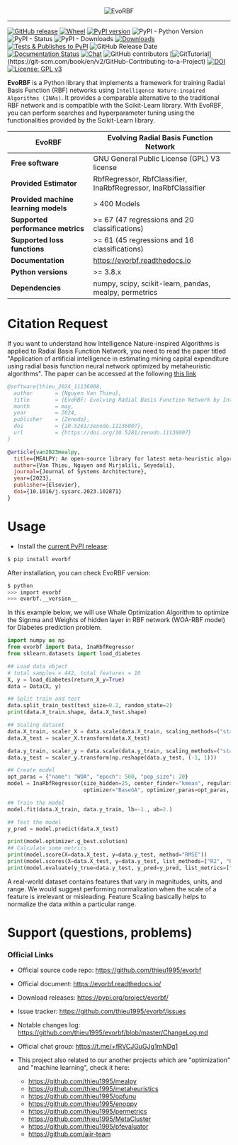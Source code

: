 
<p align="center">
<img style="max-width:100%;" src="https://thieu1995.github.io/post/2023-08/evorbf1.png" alt="EvoRBF"/>
</p>

---


[![GitHub release](https://img.shields.io/badge/release-0.1.0-yellow.svg)](https://github.com/thieu1995/evorbf/releases)
[![Wheel](https://img.shields.io/pypi/wheel/gensim.svg)](https://pypi.python.org/pypi/evorbf) 
[![PyPI version](https://badge.fury.io/py/evorbf.svg)](https://badge.fury.io/py/evorbf)
![PyPI - Python Version](https://img.shields.io/pypi/pyversions/evorbf.svg)
![PyPI - Status](https://img.shields.io/pypi/status/evorbf.svg)
![PyPI - Downloads](https://img.shields.io/pypi/dm/evorbf.svg)
[![Downloads](https://static.pepy.tech/badge/evorbf)](https://pepy.tech/project/evorbf)
[![Tests & Publishes to PyPI](https://github.com/thieu1995/evorbf/actions/workflows/publish-package.yaml/badge.svg)](https://github.com/thieu1995/evorbf/actions/workflows/publish-package.yaml)
![GitHub Release Date](https://img.shields.io/github/release-date/thieu1995/evorbf.svg)
[![Documentation Status](https://readthedocs.org/projects/evorbf/badge/?version=latest)](https://evorbf.readthedocs.io/en/latest/?badge=latest)
[![Chat](https://img.shields.io/badge/Chat-on%20Telegram-blue)](https://t.me/+fRVCJGuGJg1mNDg1)
![GitHub contributors](https://img.shields.io/github/contributors/thieu1995/evorbf.svg)
[![GitTutorial](https://img.shields.io/badge/PR-Welcome-%23FF8300.svg?)](https://git-scm.com/book/en/v2/GitHub-Contributing-to-a-Project)
[![DOI](https://zenodo.org/badge/DOI/10.5281/zenodo.11136007.svg)](https://doi.org/10.5281/zenodo.11136007)
[![License: GPL v3](https://img.shields.io/badge/License-GPLv3-blue.svg)](https://www.gnu.org/licenses/gpl-3.0)


**EvoRBF** is a Python library that implements a framework 
for training Radial Basis Function (RBF) networks using `Intelligence Nature-inspired Algorithms (INAs)`. It provides a 
comparable alternative to the traditional RBF network and is compatible with the Scikit-Learn library. With EvoRBF, you can 
perform searches and hyperparameter tuning using the functionalities provided by the Scikit-Learn library.

| **EvoRBF**                           | **Evolving Radial Basis Function Network**                     |
|--------------------------------------|----------------------------------------------------------------|
| **Free software**                    | GNU General Public License (GPL) V3 license                    |
| **Provided Estimator**               | RbfRegressor, RbfClassifier, InaRbfRegressor, InaRbfClassifier |
| **Provided machine learning models** | \> 400 Models                                                  |
| **Supported performance metrics**    | \>= 67 (47 regressions and 20 classifications)                 |
| **Supported loss functions**         | \>= 61 (45 regressions and 16 classifications)                 |
| **Documentation**                    | https://evorbf.readthedocs.io                                  | 
| **Python versions**                  | \>= 3.8.x                                                      |  
| **Dependencies**                     | numpy, scipy, scikit-learn, pandas, mealpy, permetrics         |


# Citation Request 

If you want to understand how Intelligence Nature-inspired Algorithms is applied to Radial Basis Function Network, you 
need to read the paper titled "Application of artificial intelligence in estimating mining capital expenditure using radial basis function neural network optimized by metaheuristic algorithms". 
The paper can be accessed at the following [this link](https://doi.org/10.1016/B978-0-443-18764-3.00015-1)


```bibtex
@software{thieu_2024_11136008,
  author       = {Nguyen Van Thieu},
  title        = {EvoRBF: Evolving Radial Basis Function Network by Intelligent Nature-inspired Algorithms},
  month        = may,
  year         = 2024,
  publisher    = {Zenodo},
  doi          = {10.5281/zenodo.11136007},
  url          = {https://doi.org/10.5281/zenodo.11136007}
}

@article{van2023mealpy,
  title={MEALPY: An open-source library for latest meta-heuristic algorithms in Python},
  author={Van Thieu, Nguyen and Mirjalili, Seyedali},
  journal={Journal of Systems Architecture},
  year={2023},
  publisher={Elsevier},
  doi={10.1016/j.sysarc.2023.102871}
}
```


# Usage

* Install the [current PyPI release](https://pypi.python.org/pypi/evorbf):
```sh 
$ pip install evorbf
```

After installation, you can check EvoRBF version:

```sh
$ python
>>> import evorbf
>>> evorbf.__version__
```

In this example below, we will use Whale Optimization Algorithm to optimize the Signma and Weights of hidden layer 
in RBF network (WOA-RBF model) for Diabetes prediction problem.

```python
import numpy as np
from evorbf import Data, InaRbfRegressor
from sklearn.datasets import load_diabetes

## Load data object
# total samples = 442, total features = 10
X, y = load_diabetes(return_X_y=True)
data = Data(X, y)

## Split train and test
data.split_train_test(test_size=0.2, random_state=2)
print(data.X_train.shape, data.X_test.shape)

## Scaling dataset
data.X_train, scaler_X = data.scale(data.X_train, scaling_methods=("standard"))
data.X_test = scaler_X.transform(data.X_test)

data.y_train, scaler_y = data.scale(data.y_train, scaling_methods=("standard", ))
data.y_test = scaler_y.transform(np.reshape(data.y_test, (-1, 1)))

## Create model
opt_paras = {"name": "WOA", "epoch": 500, "pop_size": 20}
model = InaRbfRegressor(size_hidden=25, center_finder="kmean", regularization=False, lamda=0.5, obj_name="MSE",
                        optimizer="BaseGA", optimizer_paras=opt_paras, verbose=True, seed=42)

## Train the model
model.fit(data.X_train, data.y_train, lb=-1., ub=2.)

## Test the model
y_pred = model.predict(data.X_test)

print(model.optimizer.g_best.solution)
## Calculate some metrics
print(model.score(X=data.X_test, y=data.y_test, method="RMSE"))
print(model.scores(X=data.X_test, y=data.y_test, list_methods=["R2", "R", "KGE", "MAPE"]))
print(model.evaluate(y_true=data.y_test, y_pred=y_pred, list_metrics=["MSE", "RMSE", "R2S", "NSE", "KGE", "MAPE"]))
```

A real-world dataset contains features that vary in magnitudes, units, and range. We would suggest performing 
normalization when the scale of a feature is irrelevant or misleading. Feature Scaling basically helps to normalize 
the data within a particular range.


# Support (questions, problems)

### Official Links 

* Official source code repo: https://github.com/thieu1995/evorbf
* Official document: https://evorbf.readthedocs.io/
* Download releases: https://pypi.org/project/evorbf/
* Issue tracker: https://github.com/thieu1995/evorbf/issues
* Notable changes log: https://github.com/thieu1995/evorbf/blob/master/ChangeLog.md
* Official chat group: https://t.me/+fRVCJGuGJg1mNDg1

* This project also related to our another projects which are "optimization" and "machine learning", check it here:
    * https://github.com/thieu1995/mealpy
    * https://github.com/thieu1995/metaheuristics
    * https://github.com/thieu1995/opfunu
    * https://github.com/thieu1995/enoppy
    * https://github.com/thieu1995/permetrics
    * https://github.com/thieu1995/MetaCluster
    * https://github.com/thieu1995/pfevaluator
    * https://github.com/aiir-team
